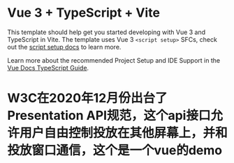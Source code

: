 # Vue 3 + TypeScript + Vite

This template should help get you started developing with Vue 3 and TypeScript in Vite. The template uses Vue 3 `<script setup>` SFCs, check out the [script setup docs](https://v3.vuejs.org/api/sfc-script-setup.html#sfc-script-setup) to learn more.

Learn more about the recommended Project Setup and IDE Support in the [Vue Docs TypeScript Guide](https://vuejs.org/guide/typescript/overview.html#project-setup).

# W3C在2020年12月份出台了Presentation API规范，这个api接口允许用户自由控制投放在其他屏幕上，并和投放窗口通信，这个是一个vue的demo
